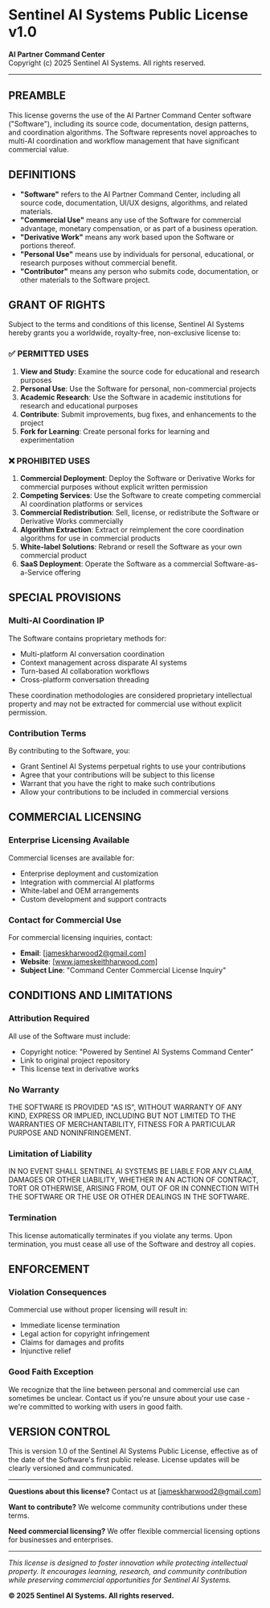 # Sentinel AI Systems Public License v1.0

**AI Partner Command Center**  
Copyright (c) 2025 Sentinel AI Systems. All rights reserved.

---

## PREAMBLE

This license governs the use of the AI Partner Command Center software ("Software"), including its source code, documentation, design patterns, and coordination algorithms. The Software represents novel approaches to multi-AI coordination and workflow management that have significant commercial value.

## DEFINITIONS

- **"Software"** refers to the AI Partner Command Center, including all source code, documentation, UI/UX designs, algorithms, and related materials.
- **"Commercial Use"** means any use of the Software for commercial advantage, monetary compensation, or as part of a business operation.
- **"Derivative Work"** means any work based upon the Software or portions thereof.
- **"Personal Use"** means use by individuals for personal, educational, or research purposes without commercial benefit.
- **"Contributor"** means any person who submits code, documentation, or other materials to the Software project.

## GRANT OF RIGHTS

Subject to the terms and conditions of this license, Sentinel AI Systems hereby grants you a worldwide, royalty-free, non-exclusive license to:

### ✅ PERMITTED USES

1. **View and Study**: Examine the source code for educational and research purposes
2. **Personal Use**: Use the Software for personal, non-commercial projects
3. **Academic Research**: Use the Software in academic institutions for research and educational purposes
4. **Contribute**: Submit improvements, bug fixes, and enhancements to the project
5. **Fork for Learning**: Create personal forks for learning and experimentation

### ❌ PROHIBITED USES

1. **Commercial Deployment**: Deploy the Software or Derivative Works for commercial purposes without explicit written permission
2. **Competing Services**: Use the Software to create competing commercial AI coordination platforms or services
3. **Commercial Redistribution**: Sell, license, or redistribute the Software or Derivative Works commercially
4. **Algorithm Extraction**: Extract or reimplement the core coordination algorithms for use in commercial products
5. **White-label Solutions**: Rebrand or resell the Software as your own commercial product
6. **SaaS Deployment**: Operate the Software as a commercial Software-as-a-Service offering

## SPECIAL PROVISIONS

### Multi-AI Coordination IP
The Software contains proprietary methods for:
- Multi-platform AI conversation coordination
- Context management across disparate AI systems  
- Turn-based AI collaboration workflows
- Cross-platform conversation threading

These coordination methodologies are considered proprietary intellectual property and may not be extracted for commercial use without explicit permission.

### Contribution Terms
By contributing to the Software, you:
- Grant Sentinel AI Systems perpetual rights to use your contributions
- Agree that your contributions will be subject to this license
- Warrant that you have the right to make such contributions
- Allow your contributions to be included in commercial versions

## COMMERCIAL LICENSING

### Enterprise Licensing Available
Commercial licenses are available for:
- Enterprise deployment and customization
- Integration with commercial AI platforms
- White-label and OEM arrangements  
- Custom development and support contracts

### Contact for Commercial Use
For commercial licensing inquiries, contact:
- **Email**: [jameskharwood2@gmail.com]
- **Website**: [www.jameskeithharwood.com]
- **Subject Line**: "Command Center Commercial License Inquiry"

## CONDITIONS AND LIMITATIONS

### Attribution Required
All use of the Software must include:
- Copyright notice: "Powered by Sentinel AI Systems Command Center"
- Link to original project repository
- This license text in derivative works

### No Warranty
THE SOFTWARE IS PROVIDED "AS IS", WITHOUT WARRANTY OF ANY KIND, EXPRESS OR IMPLIED, INCLUDING BUT NOT LIMITED TO THE WARRANTIES OF MERCHANTABILITY, FITNESS FOR A PARTICULAR PURPOSE AND NONINFRINGEMENT.

### Limitation of Liability
IN NO EVENT SHALL SENTINEL AI SYSTEMS BE LIABLE FOR ANY CLAIM, DAMAGES OR OTHER LIABILITY, WHETHER IN AN ACTION OF CONTRACT, TORT OR OTHERWISE, ARISING FROM, OUT OF OR IN CONNECTION WITH THE SOFTWARE OR THE USE OR OTHER DEALINGS IN THE SOFTWARE.

### Termination
This license automatically terminates if you violate any terms. Upon termination, you must cease all use of the Software and destroy all copies.

## ENFORCEMENT

### Violation Consequences
Commercial use without proper licensing will result in:
- Immediate license termination
- Legal action for copyright infringement
- Claims for damages and profits
- Injunctive relief

### Good Faith Exception
We recognize that the line between personal and commercial use can sometimes be unclear. Contact us if you're unsure about your use case - we're committed to working with users in good faith.

## VERSION CONTROL

This is version 1.0 of the Sentinel AI Systems Public License, effective as of the date of the Software's first public release. License updates will be clearly versioned and communicated.

---

**Questions about this license?** Contact us at [jameskharwood2@gmail.com]

**Want to contribute?** We welcome community contributions under these terms.

**Need commercial licensing?** We offer flexible commercial licensing options for businesses and enterprises.

---

*This license is designed to foster innovation while protecting intellectual property. It encourages learning, research, and community contribution while preserving commercial opportunities for Sentinel AI Systems.*

**© 2025 Sentinel AI Systems. All rights reserved.**
